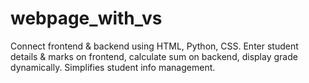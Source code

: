 # webpage_with_vs
Connect frontend &amp; backend using HTML, Python, CSS. Enter student details &amp; marks on frontend, calculate sum on backend, display grade dynamically. Simplifies student info management.

